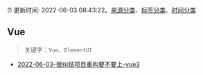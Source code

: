 :alarm_clock: 更新时间: 2022-06-03 08:43:22。[来源分类](../README.md)、[标签分类](../TAGS.md)、[时间分类](../TIMELINE.md)

## Vue


> 关键字：`Vue`、`ElementUI`



- [2022-06-03-很纠结项目重构要不要上-vue3](https://www.v2ex.com/t/857117) 